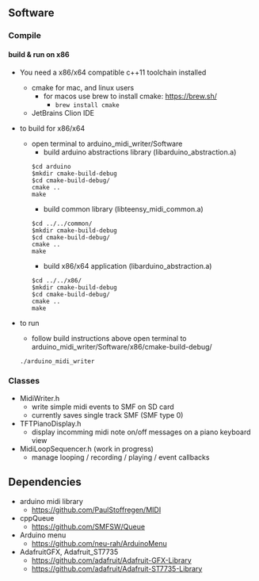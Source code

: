 ## Software 
### Compile
#### build & run on x86
* You need a x86/x64 compatible c++11 toolchain installed
  * cmake for mac, and linux users 
    * for macos use brew to install cmake: https://brew.sh/ 
      * `brew install cmake`
  * JetBrains Clion IDE
      
* to build for x86/x64
  * open terminal to arduino_midi_writer/Software
    * build arduino abstractions library (libarduino_abstraction.a)
    ```
    $cd arduino
    $mkdir cmake-build-debug
    $cd cmake-build-debug/
    cmake ..
    make
    ```
    * build common library (libteensy_midi_common.a)
    ```
    $cd ../../common/
    $mkdir cmake-build-debug
    $cd cmake-build-debug/
    cmake ..
    make
    ```  
    * build x86/x64 application (libarduino_abstraction.a)
    ```
    $cd ../../x86/
    $mkdir cmake-build-debug
    $cd cmake-build-debug/
    cmake ..
    make
    ```  
* to run
  * follow build instructions above
open terminal to arduino_midi_writer/Software/x86/cmake-build-debug/
  ```
  ./arduino_midi_writer
  ```
### Classes
  * MidiWriter.h
    * write simple midi events to SMF on SD card 
    * currently saves single track SMF (SMF type 0)
  * TFTPianoDisplay.h
    * display incomming midi note on/off messages on a piano keyboard view
  * MidiLoopSequencer.h (work in progress)
    * manage looping / recording / playing / event callbacks
  
## Dependencies
* arduino midi library 
  * https://github.com/PaulStoffregen/MIDI
* cppQueue 
  * https://github.com/SMFSW/Queue
* Arduino menu 
  * https://github.com/neu-rah/ArduinoMenu
* AdafruitGFX, Adafruit_ST7735
  * https://github.com/adafruit/Adafruit-GFX-Library 
  * https://github.com/adafruit/Adafruit-ST7735-Library
